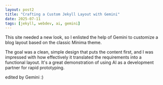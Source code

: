 ```yaml
---
layout: post2
title: "Crafting a Custom Jekyll Layout with Gemini"
date: 2025-07-11
tags: [jekyll, webdev, ai, gemini]
---
```


This site needed a new look, so I enlisted the help of Gemini to customize a blog layout based on the classic Minima theme.

The goal was a clean, simple design that puts the content first, and I was impressed with how effectively it translated the requirements into a functional layout. It's a great demonstration of using AI as a development partner for rapid prototyping.

edited by Gemini :)